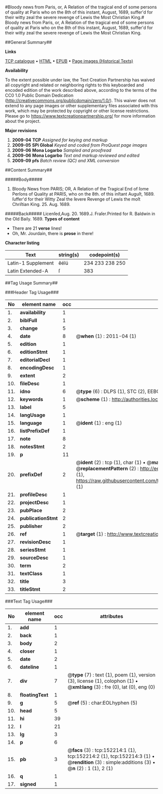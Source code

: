 #Bloody news from Paris, or, A Relation of the tragical end of some persons of quality at Paris who on the 8th of this instant, August, 1689, suffer'd for their witty zeal the severe revenge of Lewis the Most Christian King.#
Bloody news from Paris, or, A Relation of the tragical end of some persons of quality at Paris who on the 8th of this instant, August, 1689, suffer'd for their witty zeal the severe revenge of Lewis the Most Christian King.

##General Summary##

**Links**

[TCP catalogue](http://www.ota.ox.ac.uk/tcp/)  • 
[HTML](http://tei.it.ox.ac.uk/tcp/Texts-HTML/free/A76/A76897.html)  • 
[EPUB](http://tei.it.ox.ac.uk/tcp/Texts-EPUB/free/A76/A76897.epub) • 
[Page images (Historical Texts)](https://historicaltexts.jisc.ac.uk/eebo-38875546e)

**Availability**

To the extent possible under law, the Text Creation Partnership has waived all copyright and related or neighboring rights to this keyboarded and encoded edition of the work described above, according to the terms of the CC0 1.0 Public Domain Dedication (http://creativecommons.org/publicdomain/zero/1.0/). This waiver does not extend to any page images or other supplementary files associated with this work, which may be protected by copyright or other license restrictions. Please go to https://www.textcreationpartnership.org/ for more information about the project.

**Major revisions**

1. __2009-04__ __TCP__ *Assigned for keying and markup*
1. __2009-05__ __SPi Global__ *Keyed and coded from ProQuest page images*
1. __2009-06__ __Mona Logarbo__ *Sampled and proofread*
1. __2009-06__ __Mona Logarbo__ *Text and markup reviewed and edited*
1. __2009-09__ __pfs__ *Batch review (QC) and XML conversion*

##Content Summary##

#####Body#####

1. Bloody News from PARIS; OR, A Relation of the Tragical End of ſome Perſons of Quality at PARIS, who on the 8th. of this inſtant Auguſt, 1689. ſuffer'd for their Witty Zeal the ſevere Revenge of Lewis the moſt Chriſtian King. 25. Aug. 1689.

#####Back#####
Licenſed,Aug. 20. 1689.J. Fraſer.Printed for R. Baldwin in the Old Baily. 1689.
**Types of content**

  * There are 21 **verse** lines!
  * Oh, Mr. Jourdain, there is **prose** in there!

**Character listing**


|Text|string(s)|codepoint(s)|
|---|---|---|
|Latin-1 Supplement|êéîú|234 233 238 250|
|Latin Extended-A|ſ|383|

##Tag Usage Summary##

###Header Tag Usage###

|No|element name|occ|attributes|
|---|---|---|---|
|1.|__availability__|1||
|2.|__biblFull__|1||
|3.|__change__|5||
|4.|__date__|8| @__when__ (1) : 2011-04 (1)|
|5.|__edition__|1||
|6.|__editionStmt__|1||
|7.|__editorialDecl__|1||
|8.|__encodingDesc__|1||
|9.|__extent__|2||
|10.|__fileDesc__|1||
|11.|__idno__|6| @__type__ (6) : DLPS (1), STC (2), EEBO-CITATION (1), OCLC (1), VID (1)|
|12.|__keywords__|1| @__scheme__ (1) : http://authorities.loc.gov/ (1)|
|13.|__label__|5||
|14.|__langUsage__|1||
|15.|__language__|1| @__ident__ (1) : eng (1)|
|16.|__listPrefixDef__|1||
|17.|__note__|8||
|18.|__notesStmt__|2||
|19.|__p__|11||
|20.|__prefixDef__|2| @__ident__ (2) : tcp (1), char (1)  •  @__matchPattern__ (2) : ([0-9\-]+):([0-9IVX]+) (1), (.+) (1)  •  @__replacementPattern__ (2) : http://eebo.chadwyck.com/downloadtiff?vid=$1&page=$2 (1), https://raw.githubusercontent.com/textcreationpartnership/Texts/master/tcpchars.xml#$1 (1)|
|21.|__profileDesc__|1||
|22.|__projectDesc__|1||
|23.|__pubPlace__|2||
|24.|__publicationStmt__|2||
|25.|__publisher__|2||
|26.|__ref__|1| @__target__ (1) : http://www.textcreationpartnership.org/docs/. (1)|
|27.|__revisionDesc__|1||
|28.|__seriesStmt__|1||
|29.|__sourceDesc__|1||
|30.|__term__|2||
|31.|__textClass__|1||
|32.|__title__|3||
|33.|__titleStmt__|2||


###Text Tag Usage###

|No|element name|occ|attributes|
|---|---|---|---|
|1.|__add__|1||
|2.|__back__|1||
|3.|__body__|2||
|4.|__closer__|1||
|5.|__date__|2||
|6.|__dateline__|1||
|7.|__div__|7| @__type__ (7) : text (1), poem (1), version (3), license (1), colophon (1)  •  @__xml:lang__ (3) : fre (0), lat (0), eng (0)|
|8.|__floatingText__|1||
|9.|__g__|5| @__ref__ (5) : char:EOLhyphen (5)|
|10.|__head__|5||
|11.|__hi__|39||
|12.|__l__|21||
|13.|__lg__|3||
|14.|__p__|6||
|15.|__pb__|3| @__facs__ (3) : tcp:152214:1 (1), tcp:152214:2 (1), tcp:152214:3 (1)  •  @__rendition__ (3) : simple:additions (3)  •  @__n__ (2) : 1 (1), 2 (1)|
|16.|__q__|1||
|17.|__signed__|1||
